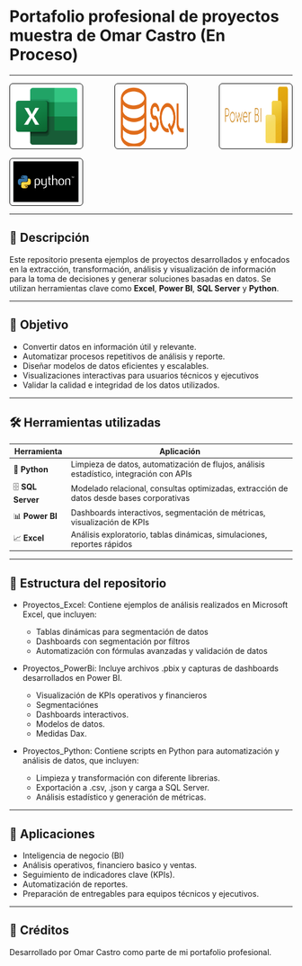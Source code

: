 # Portafolio profesional de proyectos muestra de Omar Castro (En Proceso)

---


<div style="display: flex; justify-content: space-between; gap: 1rem; flex-wrap: wrap;">
  <img src="image/Readme/1760926583640.png" alt="Resumen de actividades" width="24%" style="border: 1px solid #090909ff; border-radius: 6px; padding: 4px;" />
  <img src="image/Readme/1760926704011.png" alt="Resumen de actividades" width="24%" style="border: 1px solid #090909ff; border-radius: 6px; padding: 4px;" />
  <img src="image/Readme/1760926742418.png" alt="Resumen de actividades" width="24%" style="border: 1px solid #090909ff; border-radius: 6px; padding: 4px;" />
  <img src="image/Readme/1761620745946.png" alt="Resumen de actividades" width="24%" style="border: 1px solid #090909ff; border-radius: 6px; padding: 4px;" />
</div>

---

## 📌 Descripción

Este repositorio presenta ejemplos de proyectos desarrollados y enfocados en la extracción, transformación, análisis y visualización de información para la toma de decisiones y generar soluciones basadas en datos.
Se utilizan herramientas clave como **Excel**, **Power BI**, **SQL Server** y **Python**. 

---

## 🎯 Objetivo

- Convertir datos en información útil y relevante.
- Automatizar procesos repetitivos de análisis y reporte.
- Diseñar modelos de datos eficientes y escalables.
- Visualizaciones interactivas para usuarios técnicos y ejecutivos
- Validar la calidad e integridad de los datos utilizados.

---

## 🛠️ Herramientas utilizadas

| Herramienta | Aplicación |
|------------|------------|
| 🐍 **Python** | Limpieza de datos, automatización de flujos, análisis estadístico, integración con APIs |
| 🗄️ **SQL Server** | Modelado relacional, consultas optimizadas, extracción de datos desde bases corporativas |
| 📊 **Power BI** | Dashboards interactivos, segmentación de métricas, visualización de KPIs |
| 📈 **Excel** | Análisis exploratorio, tablas dinámicas, simulaciones, reportes rápidos |

---

## 📁 Estructura del repositorio

- Proyectos_Excel: Contiene ejemplos de análisis realizados en Microsoft Excel, que incluyen:
    - Tablas dinámicas para segmentación de datos
    - Dashboards con segmentación por filtros
    - Automatización con fórmulas avanzadas y validación de datos

- Proyectos_PowerBi: Incluye archivos .pbix y capturas de dashboards desarrollados en Power BI.
    - Visualización de KPIs operativos y financieros
    - Segmentaciónes    
    - Dashboards interactivos.
    - Modelos de datos.
    - Medidas Dax.

- Proyectos_Python: Contiene scripts en Python para automatización y análisis de datos, que incluyen:
    - Limpieza y transformación con diferente librerias.
    - Exportación a .csv, .json y carga a SQL Server.
    - Análisis estadístico y generación de métricas.

---

## 🚀 Aplicaciones

- Inteligencia de negocio (BI)
- Análisis operativos, financiero basico y ventas.  
- Seguimiento de indicadores clave (KPIs).  
- Automatización de reportes. 
- Preparación de entregables para equipos técnicos y ejecutivos.

---

## 📎 Créditos

Desarrollado por Omar Castro como parte de mi portafolio profesional.
